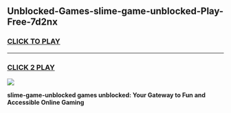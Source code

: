 
## Unblocked-Games-slime-game-unblocked-Play-Free-7d2nx
<h3>
<a href="https://premium76.site?title=slime-game-unblocked&ref=22A">CLICK TO PLAY</a></h3>
<hr>

<h3>
<a href="https://premium76.site?title=slime-game-unblocked&ref=22A">CLICK 2 PLAY</a>
  
</h3>

<a href="https://premium76.site?title=slime-game-unblocked&ref=22A"><img src="https://clearcache.store/games.png"></a>


**slime-game-unblocked games unblocked: Your Gateway to Fun and Accessible Online Gaming**
